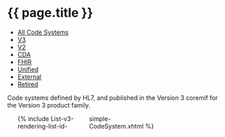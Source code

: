 # {{ page.title }}

<ul class="nav nav-tabs">
  <li><a href="codesystems.html">All Code Systems</a></li>
  <li class="active"><a href="#">V3</a></li>
  <li><a href="codesystems-v2.html">V2</a></li>
  <li><a href="codesystems-cda.html">CDA</a></li>
  <li><a href="codesystems-fhir.html">FHIR</a></li>
  <li><a href="codesystems-unified.html">Unified</a></li>
  <li><a href="codesystems-external.html">External</a></li>
  <li><a href="codesystems-retired.html">Retired</a></li>
</ul>

Code systems defined by HL7, and published in the Version 3 coremif for the Version 3 product family.

<ul style="-moz-column-count: 3; -moz-column-gap: 10px; -webkit-column-count: 3; -webkit-column-gap: 10px; column-count: 3; column-gap: 10px">
{% include List-v3-rendering-list-id-simple-CodeSystem.xhtml %}
</ul>
